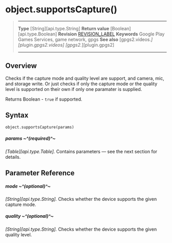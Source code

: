 # object.supportsCapture()

> --------------------- ------------------------------------------------------------------------------------------
> __Type__              [String][api.type.String]
> __Return value__      [Boolean][api.type.Boolean]
> __Revision__          [REVISION_LABEL](REVISION_URL)
> __Keywords__          Google Play Games Services, game network, gpgs
> __See also__          [gpgs2.videos.*][plugin.gpgs2.videos]
>                       [gpgs2.*][plugin.gpgs2]
> --------------------- ------------------------------------------------------------------------------------------

## Overview

Checks if the capture mode and quality level are support, and camera, mic, and storage write. Or just checks if only the capture mode or the quality level is supported on their own if only one paramater is supplied.

Returns Boolean - `true` if supported.

## Syntax

	object.supportsCapture(params)

##### params ~^(required)^~
_[Table][api.type.Table]._ Contains parameters — see the next section for details.

## Parameter Reference

##### mode ~^(optional)^~
_[String][api.type.String]._ Checks whether the device supports the given capture mode.

##### quality ~^(optional)^~
_[String][api.type.String]._ Checks whether the device supports the given quality level.